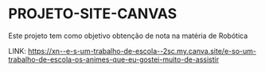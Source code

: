 # PROJETO-SITE-CANVAS
Este projeto tem como objetivo obtenção de nota na matéria de Robótica 


LINK: https://xn--e-s-um-trabalho-de-escola--2sc.my.canva.site/e-so-um-trabalho-de-escola-os-animes-que-eu-gostei-muito-de-assistir
